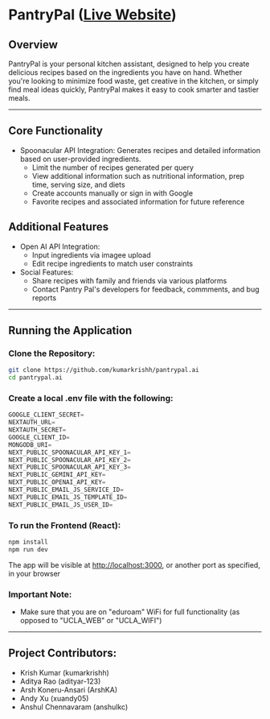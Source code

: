 # PantryPal ([**Live Website**](https://pantrypal-ai-git-main-krishkumars-projects.vercel.app/))

## Overview
PantryPal is your personal kitchen assistant, designed to help you create delicious recipes based on the ingredients you have on hand. Whether you're looking to minimize food waste, get creative in the kitchen, or simply find meal ideas quickly, PantryPal makes it easy to cook smarter and tastier meals.

---

## Core Functionality
- Spoonacular API Integration: Generates recipes and detailed information based on user-provided ingredients.  
  - Limit the number of recipes generated per query
  - View additional information such as nutritional information, prep time, serving size, and diets
  - Create accounts manually or sign in with Google
  - Favorite recipes and associated information for future reference
## Additional Features 
- Open AI API Integration:  
  - Input ingredients via imagee upload
  - Edit recipe ingredients to match user constraints
- Social Features:
  - Share recipes with family and friends via various platforms
  - Contact Pantry Pal's developers for feedback, commments, and bug reports



---

## Running the Application

### Clone the Repository:

```bash
git clone https://github.com/kumarkrishh/pantrypal.ai
cd pantrypal.ai
```


### Create a local .env file with the following:

```python
GOOGLE_CLIENT_SECRET=
NEXTAUTH_URL=
NEXTAUTH_SECRET=
GOOGLE_CLIENT_ID=
MONGODB_URI=
NEXT_PUBLIC_SPOONACULAR_API_KEY_1=
NEXT_PUBLIC_SPOONACULAR_API_KEY_2=
NEXT_PUBLIC_SPOONACULAR_API_KEY_3=
NEXT_PUBLIC_GEMINI_API_KEY=
NEXT_PUBLIC_OPENAI_API_KEY=
NEXT_PUBLIC_EMAIL_JS_SERVICE_ID=
NEXT_PUBLIC_EMAIL_JS_TEMPLATE_ID=
NEXT_PUBLIC_EMAIL_JS_USER_ID=
```

### To run the Frontend (React):

```bash
npm install
npm run dev
```

The app will be visible at [http://localhost:3000](http://localhost:3000), or another port as specified, in your browser

### Important Note: 
- Make sure that you are on "eduroam" WiFi for full functionality (as opposed to "UCLA_WEB" or "UCLA_WIFI")

---
## Project Contributors:
- Krish Kumar (kumarkrishh)
- Aditya Rao (adityar-123)
- Arsh Koneru-Ansari (ArshKA)
- Andy Xu (xuandy05)
- Anshul Chennavaram (anshulkc)
